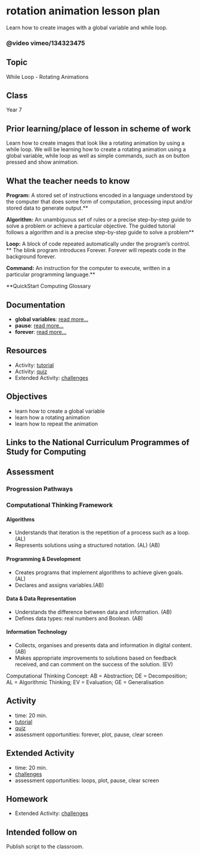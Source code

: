 # rotation animation lesson plan

Learn how to create images with a global variable and while loop.

### @video vimeo/134323475

## Topic

While Loop - Rotating Animations

## Class

Year 7

## Prior learning/place of lesson in scheme of work

Learn how to create images that look like a rotating animation by using a while loop. We will be learning how to create a rotating animation using a global variable, while loop as well as simple commands, such as on button pressed and show animation.

## What the teacher needs to know

**Program:** A stored set of instructions encoded in a language understood by the computer that does some form of computation, processing input and/or stored data to generate output.**

**Algorithm:** An unambiguous set of rules or a precise step-by-step guide to solve a problem or achieve a particular objective. The guided tutorial follows a algorithm and is a precise step-by-step guide to solve a problem**

**Loop:** A block of code repeated automatically under the program’s control. ** The blink program introduces Forever. Forever will repeats code in the background forever.

**Command:** An instruction for the computer to execute, written in a particular programming language.**

**QuickStart Computing Glossary

## Documentation

* **global variables**: [read more...](/microbit/js/data)
* **pause**: [read more...](/microbit/reference/basic/pause)
* **forever**: [read more...](/microbit/reference/basic/forever)

## Resources

* Activity: [tutorial](/microbit/lessons/rotation-animation/tutorial)
* Activity: [quiz](/microbit/lessons/rotation-animation/quiz)
* Extended Activity: [challenges](/microbit/lessons/rotation-animation/challenges)

## Objectives

* learn how to create a global variable
* learn how a rotating animation
* learn how to repeat the animation

## Links to the National Curriculum Programmes of Study for Computing

## Assessment

### Progression Pathways

### Computational Thinking Framework

#### Algorithms

* Understands that iteration is the repetition of a process such as a loop. (AL)
* Represents solutions using a structured notation. (AL) (AB)

#### Programming & Development

* Creates programs that implement algorithms to achieve given goals. (AL)
* Declares and assigns variables.(AB)

#### Data & Data Representation

* Understands the difference between data and information. (AB)
* Defines data types: real numbers and Boolean. (AB)

#### Information Technology

*  Collects, organises and presents data and information in digital content. (AB)
* Makes appropriate improvements to solutions based on feedback received, and can comment on the success of the solution. (EV)

Computational Thinking Concept: AB = Abstraction; DE = Decomposition; AL = Algorithmic Thinking; EV = Evaluation; GE = Generalisation

## Activity

* time: 20 min.
* [tutorial](/microbit/lessons/rotation-animation/tutorial)
* [quiz](/microbit/lessons/rotation-animation/quiz)
* assessment opportunities: forever, plot, pause, clear screen

## Extended Activity

* time: 20 min.
* [challenges](/microbit/lessons/rotation-animation/challenges)
* assessment opportunities: loops, plot, pause, clear screen

## Homework

* Extended Activity: [challenges](/microbit/lessons/rotation-animation/challenges)

## Intended follow on

Publish script to the classroom.

